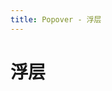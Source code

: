 ```yaml
---
title: Popover - 浮层
---
```

# 浮层

<popover-demos-1></popover-demos-1>
<popover-demos-2></popover-demos-2>